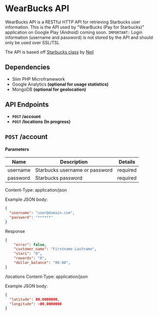 WearBucks API
=============

WearBucks API is a RESTful HTTP API for retrieving Starbucks user information. This is the API used by "WearBucks (Pay for Starbucks)" application on Google Play (Android) coming soon.
<code>IMPORTANT:</code> Login information (username and password) is not stored by the API and should only be used over SSL/TSL

The API is based off [Starbucks class](https://github.com/Neal/php-starbucks) by [Neil](https://github.com/Neal)

## Dependencies
- Slim PHP Microframework
- Google Analytics **(optional for usage statistics)**
- MongoDB **(optional for geolocation)** 


## API Endpoints
- **<code>POST</code> /account**
- **<code>POST</code> /locations (In progress)**

## <code>POST</code> /account
#### Parameters ####
| Name  | Description | Details |
| ------------- | ------------- | ------------- |
| username  | Starbucks username or password  | required |
| password  | Starbucks password  | required |

Content-Type: application/json

Example JSON body:
```json
{
  "username": "user@domain.com",
  "password": "******"
}
```
Response
```json
{
    "error": false,
    "customer_name": "Firstname Lastname",
    "stars": "0",
    "rewards": "0",
    "dollar_balance": "00.00",
}
```

/locations
Content-Type: application/json

Example JSON body:
```json
{
  "latitude": 00.0000000,
  "longitude": -00.0000000
}
```
